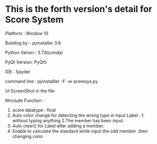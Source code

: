 # This is the forth version's detail for Score System   

Platform :      Window 10

Building by - pyinstaller 3.6

Python Verion : 3.7.6(conda)

PyQt Version:  PyQt5 

IDE :   Spyder

command line : pyinstalller -F -w scoresys.py


UI ScreenShot in the file




#Include Function : 
1. score datatype : float 
2. Auto color change for detecting the wrong type in input Label  : 1. without typing anything   2.The member has been input.  
3. Auto clear()  for Label  after adding a member. 
4. Enable to calculate the standard while input the odd member ,then changing color.  









